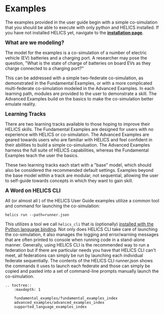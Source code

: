 # Examples

The examples provided in the user guide begin with a simple co-simulation that you should be able to execute with only python and HELICS installed. If you have not installed HELICS yet, navigate to the [**installation page**](../installation/index.md).

<span style="font-size:larger;">**What are we modeling?**</span>

The model for the examples is a co-simulation of a number of electric vehicle (EV) batteries and a charging port. A researcher may pose the question, "What is the state of charge of batteries on board EVs as they charge connected to a charging port?"

This can be addressed with a simple two-federate co-simulation, as demonstrated in the Fundamental Examples, or with a more complicated multi-federate co-simulation modeled in the Advanced Examples. In each learning path, modules are provided to the user to demonstrate a skill. The Advanced Examples build on the basics to make the co-simulation better emulate reality.

<span style="font-size:larger;">**Learning Tracks**</span>

There are two learning tracks available to those hoping to improve their HELICS skills. The Fundamental Examples are designed for users with no experience with HELICS or co-simulation. The Advanced Examples are geared towards users who are familiar with HELICS and feel confident in their abilities to build a simple co-simuluation. The Advanced Examples harness the full suite of HELICS capabilities, whereas the Fundamental Examples teach the user the basics.

These two learning tracks each start with a "base" model, which should also be considered the recommended default settings. Examples beyond the base model within a track are modular, not sequential, allowing the user to self-guide towards concepts in which they want to gain skill.

<span style="font-size:larger;">**A Word on HELICS CLI**</span>

All (or almost all ) of the HELICS User Guide examples utilize a common tool and command for launching the co-simulation:

`helics run --path=runner.json`

This utilizes a tool we call `helics_cli` that is (optionally) [installed with the Python language binding](../installation/index). Not only does HELICS CLI take care of launching the co-simulation, it also manages the logging and error/warning messages that are often printed to console when running code in a stand-alone manner. Generally, using HELICS CLI is the recommended way to run a federation but if there are particular needs you have that HELICS CLI can't meet, all federations can simply be run by launching each individual federate sequentially. The contents of the HELICS CLI runner.json shows the commands it uses to launch each federate and those can simply be copied and pasted into a set of command-line prompts manually launch the co-simulation.

```{eval-rst}
.. toctree::
    :maxdepth: 1

    fundamental_examples/fundamental_examples_index
    advanced_examples/advanced_examples_index
    supported_language_examples_index
```
